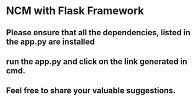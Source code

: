 # NCM with Flask Framework

## Please ensure that all the dependencies, listed in the app.py are installed
## run the app.py and click on the link generated in cmd.
## Feel free to share your valuable suggestions. 
